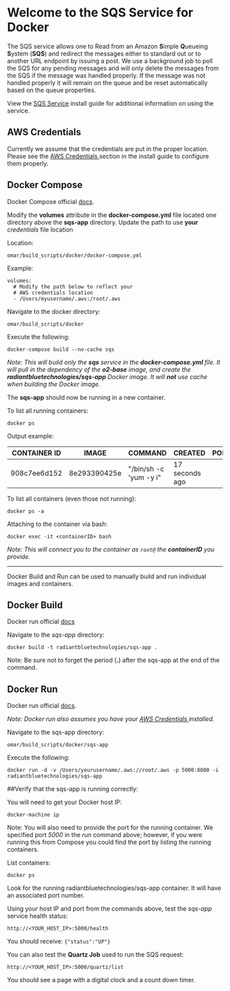 # Welcome to the SQS Service for Docker

The SQS service allows one to Read from an Amazon **S**imple **Q**ueueing **S**ystem (**SQS**) and redirect the messages either to standard out or to another URL endpoint by issuing a post.  We use a background job to poll the SQS for any pending messages and will only delete the messages from the SQS if the message was handled properly.  If the message was not handled properly it will remain on the queue and be reset automatically based on the queue properties.

View the [SQS Service](../install-guide/sqs-app.md#Installation) install guide for additional information on using the service.

## AWS Credentials

Currently we assume that the credentials are put in the proper location.  Please see the [AWS Credentials ](../install-guide/sqs-app.md#aws-credentials) section in the install guide to configure them properly.

## Docker Compose

Docker Compose official [docs](https://docs.docker.com/compose/overview/).

Modify the **volumes** attribute in the **docker-compose.yml** file located one directory above the **sqs-app** directory. Update the path to use **your** _credentials_ file location

Location:

```
omar/build_scripts/docker/docker-compose.yml
```

Example:

```  
volumes:
  # Modify the path below to reflect your
  # AWS credentials location
  - /Users/myusername/.aws:/root/.aws

```

Navigate to the docker directory:

```
omar/build_scripts/docker
```

Execute the following:

```
docker-compose build --no-cache sqs
```

*Note: This will build only the **sqs** service in the **docker-compose.yml** file.  It will pull in the dependency of the **o2-base** image, and create the **radiantbluetechnologies/sqs-app** Docker image. It will **not** use cache when building the Docker image.*

The **sqs-app** should now be running in a new container.  

To list all running containers:

```
docker ps
```

Output example:

CONTAINER ID | IMAGE | COMMAND | CREATED | PORTS | NAMES
------------ | ------------- | ------------ | ------------ | ------------ | ------------
908c7ee6d152 | 8e293390425e  | "/bin/sh -c 'yum -y i" | 17 seconds ago | | small_borg


To list all containers (even those not running):

```
docker ps -a
```

Attaching to the container via bash:

```
docker exec -it <containerID> bash
```
*Note: This will connect you to the container as `root@` the **containerID** you provide.*

---

Docker Build and Run can be used to manually build and run individual images and containers.

## Docker Build
Docker run official [docs](https://docs.docker.com/engine/reference/commandline/build/)

Navigate to the *sqs-app* directory:

```
docker build -t radiantbluetechnologies/sqs-app .
```
Note: Be sure not to forget the period (**.**) after the sqs-app at the end of the command.

## Docker Run
Docker run official [docs](https://docs.docker.com/engine/reference/run/).

*Note: Docker run also assumes you have your [AWS Credentials ](../install-guide/sqs-app.md#aws-credentials) installed.*

Navigate to the sqs-app directory:

```
omar/build_scripts/docker/sqs-app
```

Execute the following:
```
docker run -d -v /Users/yourusername/.aws://root/.aws -p 5000:8080 -i radiantbluetechnologies/sqs-app
```

##Verify that the sqs-app is running correctly:

You will need to get your Docker host IP:
```
docker-machine ip
```

Note: You will also need to provide the port for the running container.  We specified port _5000_ in the *run* command above; however, if you were running this from Compose you could find the port by listing the running containers.

List containers:
```
docker ps
```

Look for the running radiantbluetechnologies/sqs-app container.  It will have an associated port number.

Using your host IP and port from the commands above, test the *sqs-app* service health status:
```
http://<YOUR_HOST_IP>:5000/health
```
You should receive:
`{"status":"UP"}`

You can also test the **Quartz Job** used to run the SQS request:
```
http://<YOUR_HOST_IP>:5000/quartz/list
```

You should see a page with a digital clock and a count down timer.
